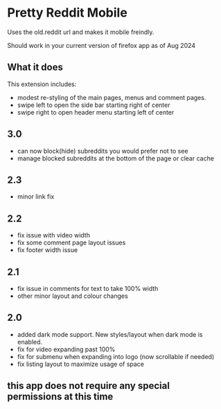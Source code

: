 # Pretty Reddit Mobile

Uses the old.reddit url and makes it mobile freindly.

Should work in your current version of firefox app as of Aug 2024

## What it does

This extension includes:

* modest re-styling of the main pages, menus and comment pages.
* swipe left to open the side bar starting right of center
* swipe right to open header menu starting left of center

## 3.0

* can now block(hide) subreddits you would prefer not to see
* manage blocked subreddits at the bottom of the page or clear cache

## 2.3 

* minor link fix

## 2.2

* fix issue with video width
* fix some comment page layout issues
* fix footer width issue

## 2.1 

* fix issue in comments for text to take 100% width
* other minor layout and colour changes

## 2.0

* added dark mode support. New styles/layout when dark mode is enabled.
* fix for video expanding past 100%
* fix for submenu when expanding into logo (now scrollable if needed)
* fix listing layout to maximize usage of space

## this app does not require any special permissions at this time